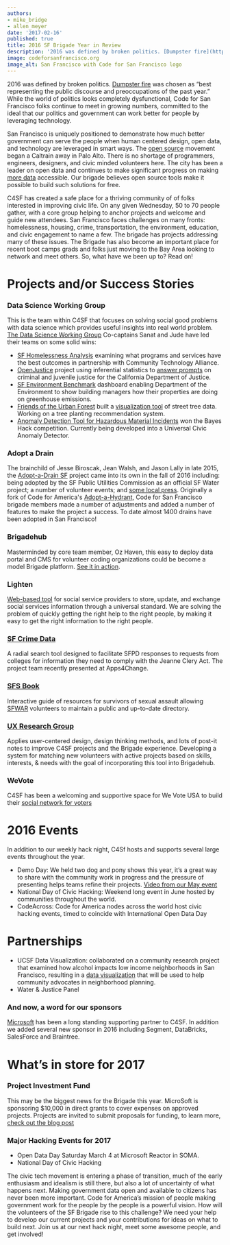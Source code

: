 ```yaml
---
authors:
- mike_bridge
- allen_meyer
date: '2017-02-16'
published: true
title: 2016 SF Brigade Year in Review
description: '2016 was defined by broken politics. [Dumpster fire](http://www.americandialect.org/dumpster-fire-is-2016-american-dialect-society-word-of-the-year) was chosen as “best representing the public discourse and preoccupations of the past year.” While the world of politics looks completely dysfunctional, Code for San Francisco folks continue to meet in growing numbers, committed to the ideal that our politics and government can work better for people by leveraging technology.'
image: codeforsanfrancisco.org
image_alt: San Francisco with Code for San Francisco logo
---
```


2016 was defined by broken politics. [Dumpster fire](http://www.americandialect.org/dumpster-fire-is-2016-american-dialect-society-word-of-the-year) was chosen as “best representing the public discourse and preoccupations of the past year.” While the world of politics looks completely dysfunctional, Code for San Francisco folks continue to meet in growing numbers, committed to the ideal that our politics and government can work better for people by leveraging technology.

San Francisco is uniquely positioned to demonstrate how much better government can serve the people when human centered design, open data, and technology are leveraged in smart ways. The [open source](https://opensource.org/history) movement began a Caltrain away in Palo Alto. There is no shortage of programmers, engineers, designers, and civic minded volunteers here. The city has been a leader on open data and continues to make significant progress on making [more data](https://datasf.org/) accessible. Our brigade believes open source tools make it possible to build such solutions for free.

C4SF has created a safe place for a thriving community of of folks interested in improving civic life. On any given Wednesday, 50 to 70 people gather, with a core group helping to anchor projects and welcome and guide new attendees. San Francisco faces challenges on many fronts: homelessness, housing, crime, transportation, the environment, education, and civic engagement to name a few. The brigade has projects addressing many of these issues. The Brigade has also become an important place for recent boot camps grads and folks just moving to the Bay Area looking to network and meet others. So, what have we been up to? Read on! 

# Projects and/or Success Stories

### Data Science Working Group
This is the team within C4SF that focuses on solving social good problems with data science which provides useful insights into real world problem. [The Data Science Working Group](http://datascience.codeforsanfrancisco.org/) Co-captains Sanat and Jude have led their teams on some solid wins: 
* [SF Homelessness Analysis](http://datascience.codeforsanfrancisco.org/project/sf-homelessness-analysis/) examining what programs and services have the best outcomes in partnership with Community Technology Alliance.
* [OpenJustice](https://openjustice.doj.ca.gov/) project using inferential statistics to [answer prompts](http://datascience.codeforsanfrancisco.org/project/ca-doj-openjustice-hypothesis-testing-predictive-modeling/) on criminal and juvenile justice for the California Department of Justice.
* [SF Environment Benchmark](http://datascience.codeforsanfrancisco.org/project/sf-environment-benchmark/) dashboard enabling Department of the Environment to show building managers how their properties are doing on greenhouse emissions.
* [Friends of the Urban Forest](https://www.fuf.net/) built a [visualization tool](http://datascience.codeforsanfrancisco.org/project/friends-of-the-urban-forest-street-tree-viz/) of street tree data. Working on a tree planting recommendation system.
* [Anomaly Detection Tool for Hazardous Material Incidents](https://judec.shinyapps.io/shiny_anomaly_detection/)  won the Bayes Hack competition. Currently being developed into a Universal Civic Anomaly Detector.

### Adopt a Drain
The brainchild of Jesse Biroscak, Jean Walsh, and Jason Lally in late 2015, the [Adopt-a-Drain SF](https://adoptadrain.sfwater.org/) project came into its own in the fall of 2016 including: being adopted by the SF Public Utilities Commission as an official SF Water project; a number of volunteer events; and [some local press](http://hoodline.com/2016/11/the-great-leaf-catcher-puuurple-drainnnn-san-francisco-residents-adopt-drains-to-prevent-flooding). Originally a fork of Code for America's [Adopt-a-Hydrant](https://www.codeforamerica.org/products/adopt-a-hydrant/), Code for San Francisco brigade members made a number of adjustments and added a number of features to make the project a success. To date almost 1400 drains have been adopted in San Francisco!

### Brigadehub 
Masterminded by core team member, Oz Haven, this easy to deploy data portal and CMS for volunteer coding organizations could be become a model Brigade platform. [See it in action]( http://codeforsanfrancisco.org/).

### Lighten
[Web-based tool](http://codeforsanfrancisco.org/projects/Lighten) for social service providers to store, update, and exchange social services information through a universal standard. We are solving the problem of quickly getting the right help to the right people, by making it easy to get the right information to the right people.

### [SF Crime Data](http://codeforsanfrancisco.org/projects/SF-Crime-Data) 
A radial search tool designed to facilitate SFPD responses to requests from colleges for information they need to comply with the Jeanne Clery Act. The project team recently presented at Apps4Change.

### [SFS Book](http://codeforsanfrancisco.org/projects/SFS-Book)
Interactive guide of resources for survivors of sexual assault allowing [SFWAR](http://sfwar.org/about.html) volunteers to maintain a public and up-to-date directory.

### [UX Research Group](http://codeforsanfrancisco.org/projects/User-Research-Working-Group)
Applies user-centered design, design thinking methods, and lots of post-it notes to improve C4SF projects and the Brigade experience. Developing a system for matching new volunteers with active projects based on skills, interests, & needs with the goal of incorporating this tool into Brigadehub.

### WeVote 
C4SF has been a welcoming and supportive space for We Vote USA to build their [social network for voters]( http://www.wevoteusa.org/)

# 2016 Events
In addition to our weekly hack night, C4Sf hosts and supports several large events throughout the year.
* Demo Day: We held two dog and pony shows this year, it’s a great way to share with the community work in progress and the pressure of presenting helps teams refine their projects. [Video from our May event]( https://www.youtube.com/playlist?list=PLtMOjE6qfBWjnI_Vm80ZKoT4Ap5drMCfv)
* National Day of Civic Hacking: Weekend long event in June hosted by communities throughout the world.
* CodeAcross: Code for America nodes across the world host civic hacking events, timed to coincide with International Open Data Day

# Partnerships
* UCSF Data Visualization: collaborated on a community research project that examined how alcohol impacts low income neighborhoods in San Francisco, resulting in a [data visualization](http://codeforsanfrancisco.org/blog/post/VR-Data-Visualization-A-New-Way-to-Address-Community-Issues) that will be used to help community advocates in neighborhood planning.
* Water & Justice Panel

### And now, a word for our sponsors
[Microsoft](https://blogs.microsoft.com/bayarea/) has been a long standing supporting partner to C4SF. In addition we added several new sponsor in 2016 including Segment, DataBricks, SalesForce and Braintree. 

# What’s in store for 2017

### Project Investment Fund
This may be the biggest news for the Brigade this year. MicroSoft is sponsoring $10,000 in direct grants to cover expenses on approved projects. Projects are invited to submit proposals for funding, to learn more, [check out the blog post](http://codeforsanfrancisco.org/blog/post/Project-Investment-Fund-Launches)

### Major Hacking Events for 2017
* Open Data Day Saturday March 4 at Microsoft Reactor in SOMA.
* National Day of Civic Hacking

The civic tech movement is entering a phase of transition, much of the early enthusiasm and idealism is still there, but also a lot of uncertainty of what happens next. Making government data open and available to citizens has never been more important. Code for America’s mission of people making government work for the people by the people is a powerful vision. How will the volunteers of the SF Brigade rise to this challenge? We need your help to develop our current projects and your contributions for ideas on what to build next. Join us at our next hack night, meet some awesome people, and get involved!
